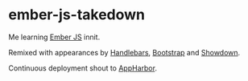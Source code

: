 ember-js-takedown
=================

Me learning <a href="http://emberjs.com/">Ember JS</a> innit.

Remixed with appearances by <a href="http://handlebarsjs.com/">Handlebars<a/>, <a href="http://getbootstrap.com//">Bootstrap<a/> and <a href="https://github.com/showdownjs/showdown">Showdown<a/>.

Continuous deployment shout to <a href="https://appharbor.com/">AppHarbor<a/>.
